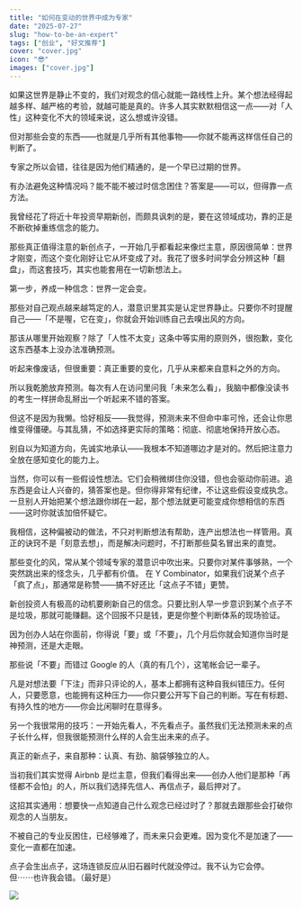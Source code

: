 ```yaml
---
title: "如何在变动的世界中成为专家"
date: "2025-07-27"
slug: "how-to-be-an-expert"
tags: ["创业", "好文推荐"]
cover: "cover.jpg"
icon: "😎"
images: ["cover.jpg"]
---
```

如果这世界是静止不变的，我们对观念的信心就能一路线性上升。某个想法经得起越多样、越严格的考验，就越可能是真的。许多人其实默默相信这一点——对「人性」这种变化不大的领域来说，这么想或许没错。



但对那些会变的东西——也就是几乎所有其他事物——你就不能再这样信任自己的判断了。



专家之所以会错，往往是因为他们精通的，是一个早已过期的世界。



有办法避免这种情况吗？能不能不被过时信念困住？答案是——可以，但得靠一点方法。



我曾经花了将近十年投资早期新创，而颇具讽刺的是，要在这领域成功，靠的正是不断砍掉重练信念的能力。



那些真正值得注意的新创点子，一开始几乎都看起来像烂主意，原因很简单：世界才刚变，而这个变化刚好让它从坏变成了对。我花了很多时间学会分辨这种「翻盘」，而这套技巧，其实也能套用在一切新想法上。



第一步，养成一种信念：世界一定会变。



那些对自己观点越来越笃定的人，潜意识里其实是认定世界静止。只要你不时提醒自己——「不是喔，它在变」，你就会开始训练自己去嗅出风的方向。



那该从哪里开始观察？除了「人性不太变」这条中等实用的原则外，很抱歉，变化这东西基本上没办法准确预测。



听起来像废话，但很重要：真正重要的变化，几乎从来都来自意料之外的方向。



所以我乾脆放弃预测。每次有人在访问里问我「未来怎么看」，我脑中都像没读书的考生一样拼命乱掰出一个听起来不错的答案。



但这不是因为我懒。恰好相反——我觉得，预测未来不但命中率可怜，还会让你思维变得僵硬。与其乱猜，不如选择更实际的策略：彻底、彻底地保持开放心态。



别自以为知道方向，先诚实地承认——我根本不知道哪边才是对的。然后把注意力全放在感知变化的能力上。



当然，你可以有一些假设性想法。它们会稍微绑住你没错，但也会驱动你前进。追东西是会让人兴奋的，猜答案也是。但你得非常有纪律，不让这些假设变成执念。
一旦别人开始把某个想法跟你绑在一起，那个想法就更可能变成你想相信的东西——这时你就该加倍怀疑它。



我相信，这种偏被动的做法，不只对判断想法有帮助，连产出想法也一样管用。真正的诀窍不是「刻意去想」，而是解决问题时，不打断那些莫名冒出来的直觉。



那些变化的风，常从某个领域专家的潜意识中吹出来。只要你对某件事够熟，一个突然跳出来的怪念头，几乎都有价值。
在 Y Combinator，如果我们说某个点子「疯了点」，那通常是称赞——搞不好还比「这点子不错」更赞。



新创投资人有极高的动机要刷新自己的信念。只要比别人早一步意识到某个点子不是垃圾，那就可能赚翻。这个回报不只是钱，更是你整个判断体系的现场验证。



因为创办人站在你面前，你得说「要」或「不要」，几个月后你就会知道你当时是神预测，还是大走眼。



那些说「不要」而错过 Google 的人（真的有几个），这笔帐会记一辈子。



凡是对想法要「下注」而非只评论的人，基本上都拥有这种自我纠错压力。任何人，只要愿意，也能拥有这种压力——你只要公开写下自己的判断。写在有标题、有持久性的地方——你会比闲聊时在意得多。



另一个我很常用的技巧：一开始先看人，不先看点子。虽然我们无法预测未来的点子长什么样，但我很能预测什么样的人会生出未来的点子。



真正的新点子，来自那种：认真、有劲、脑袋够独立的人。



当初我们其实觉得 Airbnb 是烂主意，但我们看得出来——创办人他们是那种「再怪都不会怕」的人，所以我们选择先信人、再信点子，最后押对了。



这招其实通用：想要快一点知道自己什么观念已经过时了？那就去跟那些会打破你观念的人当朋友。



不被自己的专业反困住，已经够难了，而未来只会更难。因为变化不是加速了——变化一直都在加速。



点子会生出点子，这场连锁反应从旧石器时代就没停过。我不认为它会停。
但⋯⋯也许我会错。（最好是）




![](https://prod-files-secure.s3.us-west-2.amazonaws.com/112d0858-5090-4d34-a606-b75eb8d65fd2/46476355-9cf3-4e99-9b7a-3531bc426380/1000202064.png?X-Amz-Algorithm=AWS4-HMAC-SHA256&X-Amz-Content-Sha256=UNSIGNED-PAYLOAD&X-Amz-Credential=ASIAZI2LB4665LJPLN2I%2F20250903%2Fus-west-2%2Fs3%2Faws4_request&X-Amz-Date=20250903T044627Z&X-Amz-Expires=3600&X-Amz-Security-Token=IQoJb3JpZ2luX2VjENT%2F%2F%2F%2F%2F%2F%2F%2F%2F%2FwEaCXVzLXdlc3QtMiJHMEUCIQCrjkUDXFve73qTTWdPfK938U7X3tm3mB9hn9V%2BTDsSMwIgaQ6kQdX6nYHetRe5i8%2FXC28rZ5GM8QVhQJvDYlYaBvMq%2FwMIPRAAGgw2Mzc0MjMxODM4MDUiDI%2FRYI5eYcJJQNYCaircAw9%2B2FfoJqjhI0mILRG5XS4lA86I0jJBfyhNl9IInTPoEVMB47T3HSyKn3BJYAup7Aq7CEMr0Q4khrrrfPxFbnMhBEXn7gOAzMnK69j%2Ffaiyr3Bnk%2BIJRru86Se22DeUT74EpUED4xgR4uTBtdqlzDCZpWuLEqQ%2Fh1SQZcH8DzMGGwfeQe0VPU3tQz0%2FyYP2CJqhA0OD86Fl21vTSBTfak%2BpJafxCSz0cTDa730qv7%2BQeET4ARtfxyPdBQhJ%2F17%2FzVGYcZ72douJi3ujOGkZACWyoct7jPDVKWu9uB2%2FsCLZMVXLTtc8tYr9xGdSX7Ox6D2zTSXnB6RMusoXSsI%2FxiCM68TvFu5vdgOdzbpf8%2BKhWSIYz7W7NHdtjw1OagXVtlOkFtGh0ibLxlUqQqkhHQt8cmi40u1ToBRaJkhmgDecBuxqA2dOKI9k%2FtisaULmUVmZ%2FaflXJomoXU7Juzm%2Bq4yZXeCZt8p5sc6nCh2CoJyHvezgIRDET%2B7J7rj%2FaNO0MeBokQGFCNFi5wEVJZnK4QHWUSPZSx9jlhlIzLhKFg%2F%2BQzKbVkQ34aUwZtIdKsbvnf1%2FB527JaMUons%2FRSf5IA6m6IcLaJgPPKhYFr81CugnIHzXsV412NYe2wmMJP03sUGOqUBSA3Q5q6UkARBPcBlmy%2FCMzq%2Bk9LBsaZ1Pk3c7i4JJ%2BThLT3P24oVNyTD%2BDBksbUB%2FXX8IvWIFqI07sbIyx%2BwzeXFjoUXk7Eu5s2GKzJ4MriOkvHzVg%2FRKXFTBEu660UtPDy78OrVJT6rWxBT5Hic81%2F100Fg8GcMRhzl4m3pFyj%2F8a9tvvpuSu%2FLDnpwm2DYelq8OSnbZsxY93XsdQA39VXciqD3&X-Amz-Signature=1649342476adda1f90555e79064ff8bd373e9f47368fbc9f7992fad027aafe8e&X-Amz-SignedHeaders=host&x-amz-checksum-mode=ENABLED&x-id=GetObject)

